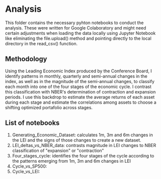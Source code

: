 # Analysis

This folder contains the necessary pyhton notebooks to conduct the analysis. These were written for Google Colaboratory and might need certain adjustments when loading the data locally using Jupyter Notebook like eliminating the file.upload() method and pointing directly to the local directory in the read_csv() function.  

## Methodology
Using the Leading Economic Index produced by the Conference Board, I identify patterns in monthly, quarterly and semi-annual changes in the index, as well as in the magnitude of the semi-annual changes, to classify each month into one of the four stages of the economic cycle. I contrast this classification with NBER's determination of contraction and expansion periods. I use this backdrop to estimate the average returns of each asset during each stage and estimate the correlations among assets to choose a shifting optimized portafolio across stages.   

## List of notebooks
1. Generating_Economic_Dataset: calculates 1m, 3m and 6m changes in the LEI and the signs of those changes to create a new dataset. 
2. LEI_deltas_vs_NBER_data: contrasts magnitude in LEI changes to NBER classification of "expansion" or "contraction" 
3. Four_stages_cycle: identifies the four stages of the cycle according to the patterns emerging from 1m, 3m and 6m changes in LEI
4. Cycle_vs_SP500:
5. Cycle_vs_LEI:
